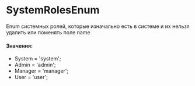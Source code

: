 # SystemRolesEnum

Enum системных ролей, которые изначально есть в системе и их нельзя удалить или поменять поле name

#### Значения: 

* System = 'system';
* Admin = 'admin';
* Manager = 'manager';
* User = 'user';
